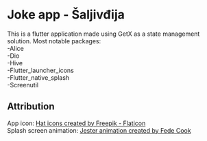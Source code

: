 # Joke app - Šaljivđija

This is a flutter application made using GetX as a state management solution.
Most notable packages:  
-Alice  
-Dio  
-Hive  
-Flutter_launcher_icons  
-Flutter_native_splash  
-Screenutil


## Attribution
App icon: <a href="https://www.flaticon.com/free-icons/hat" title="hat icons">Hat icons created by Freepik - Flaticon</a>  
Splash screen animation: <a href="https://cdn.dribbble.com/users/291221/screenshots/2341531/jester.gif" title="Jester">Jester animation created by Fede Cook</a>